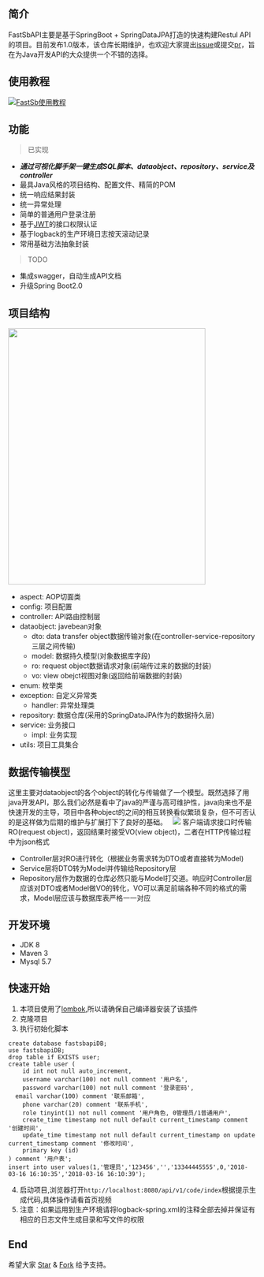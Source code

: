 ## 简介  
FastSbAPI主要是基于SpringBoot + SpringDataJPA打造的快速构建Restul API的项目。目前发布1.0版本，该仓库长期维护，也欢迎大家提出[issue](https://github.com/wirechen/fast-sbapi/issues)或提交[pr](https://github.com/wirechen/fast-sbapi/pulls)，旨在为Java开发API的大众提供一个不错的选择。  
## 使用教程
[![FastSb使用教程](http://wirechen-github.oss-cn-beijing.aliyuncs.com/readme/aaaaaaaaaaaa.png?Expires=1521622180&OSSAccessKeyId=TMP.AQHFI4p7TILVnHdO6aVkS-fLutgqSD_weNBJAN3diSQrT2JEK3wBgc2Fk2qlADAtAhRWxWnAtoePZ9LLPcjqs6O3Ux8vdwIVANU-7nuDEYW_k7vRBBg16I5B_z-p&Signature=9FvjcUA7ENt19OWm0cC0YlJMqLs%3D)](http://v.youku.com/v_show/id_XMzQ3ODkxMTYwMA==.html?spm=a2h3j.8428770.3416059.1)

## 功能  
> 已实现
* ***通过可视化脚手架一键生成SQL脚本、dataobject、repository、service及controller***
* 最具Java风格的项目结构、配置文件、精简的POM
* 统一响应结果封装  
* 统一异常处理
* 简单的普通用户登录注册
* 基于[JWT](https://www.jianshu.com/p/576dbf44b2ae)的接口权限认证
* 基于logback的生产环境日志按天滚动记录
* 常用基础方法抽象封装
> TODO
* 集成swagger，自动生成API文档
* 升级Spring Boot2.0

## 项目结构  
<img src="http://wirechen-github.oss-cn-beijing.aliyuncs.com/readme/fast-api-tree.png?Expires=1521360645&OSSAccessKeyId=TMP.AQEjvPPc0N1o1J50rCQq6MWamrSjARke6FgL0OdTuoqoj3L8w-hwDXBvx8dZADAtAhRKEzs0CZFGtkj_7d2Iwkj8V78n7AIVANOD5SzujwIzPqkT-m4Eh0-08fe0&Signature=%2FPNWSIVgUfnavQ5X4EhUjj7RBEw%3D" width=400 height=520 />

- aspect: AOP切面类
- config: 项目配置
- controller: API路由控制层
- dataobject: javebean对象
    * dto: data transfer object数据传输对象(在controller-service-repository三层之间传输)
    * model: 数据持久模型(对象数据库字段)
    * ro: request object数据请求对象(前端传过来的数据的封装)
    * vo: view obejct视图对象(返回给前端数据的封装)
- enum: 枚举类
- exception: 自定义异常类
    * handler: 异常处理类
- repository: 数据仓库(采用的SpringDataJPA作为的数据持久层)
- service: 业务接口
    * impl: 业务实现
- utils: 项目工具集合


## 数据传输模型
这里主要对dataobject的各个object的转化与传输做了一个模型。既然选择了用java开发API，那么我们必然是看中了java的严谨与高可维护性，java向来也不是快速开发的主导，项目中各种object的之间的相互转换看似繁琐复杂，但不可否认的是这样做为后期的维护与扩展打下了良好的基础。  
![](http://wirechen-github.oss-cn-beijing.aliyuncs.com/readme/fast-api-dataobject.png?Expires=1521421872&OSSAccessKeyId=TMP.AQEjvPPc0N1o1J50rCQq6MWamrSjARke6FgL0OdTuoqoj3L8w-hwDXBvx8dZADAtAhRKEzs0CZFGtkj_7d2Iwkj8V78n7AIVANOD5SzujwIzPqkT-m4Eh0-08fe0&Signature=SrRef4eSm5dEvcJsaRb8sU2RnXQ%3D) 
客户端请求接口时传输RO(request object)，返回结果时接受VO(view object)，二者在HTTP传输过程中为json格式
* Controller层对RO进行转化（根据业务需求转为DTO或者直接转为Model)  
* Service层将DTO转为Model并传输给Repository层  
* Repository层作为数据的仓库必然只能与Model打交道。响应时Controller层应该对DTO或者Model做VO的转化，VO可以满足前端各种不同的格式的需求，Model层应该与数据库表严格一一对应

## 开发环境
* JDK 8
* Maven 3
* Mysql 5.7

## 快速开始
1. 本项目使用了[lombok](http://blog.csdn.net/v2sking/article/details/73431364),所以请确保自己编译器安装了该插件
2. 克隆项目
3. 执行初始化脚本
```
create database fastsbapiDB;
use fastsbapiDB;
drop table if EXISTS user;
create table user (
	id int not null auto_increment,
	username varchar(100) not null comment '用户名',
	password varchar(100) not null comment '登录密码',
  email varchar(100) comment '联系邮箱',
	phone varchar(20) comment '联系手机',
	role tinyint(1) not null comment '用户角色, 0管理员/1普通用户',
	create_time timestamp not null default current_timestamp comment '创建时间',
	update_time timestamp not null default current_timestamp on update current_timestamp comment '修改时间',
	primary key (id)
) comment '用户表';
insert into user values(1,'管理员','123456','','13344445555',0,'2018-03-16 16:10:35','2018-03-16 16:10:39');
```
4. 启动项目,浏览器打开`http://localhost:8080/api/v1/code/index`根据提示生成代码,具体操作请看首页视频
5. 注意：如果运用到生产环境请将logback-spring.xml的注释全部去掉并保证有相应的日志文件生成目录和写文件的权限

## End
希望大家 [Star](https://github.com/wirechen/fast-sbapi/stargazers) & [Fork](https://github.com/wirechen/fast-sbapi/network) 给予支持。


